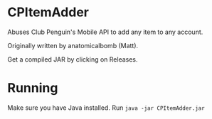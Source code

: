 CPItemAdder
===========

Abuses Club Penguin's Mobile API to add any item to any account.

Originally written by anatomicalbomb (Matt).

Get a compiled JAR by clicking on Releases.


Running
===========
Make sure you have Java installed.
Run `java -jar CPItemAdder.jar`
